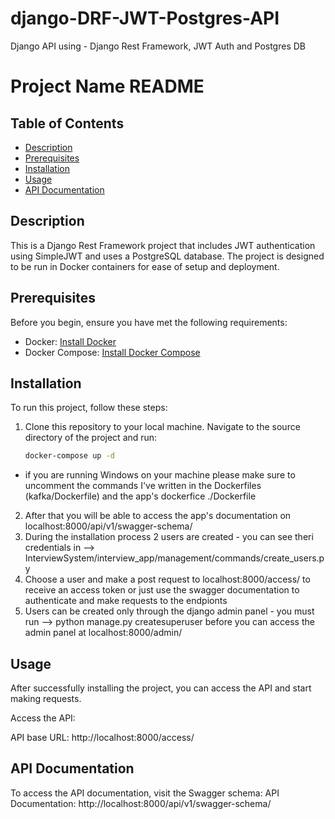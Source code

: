 # django-DRF-JWT-Postgres-API
Django API using - Django Rest Framework, JWT Auth and Postgres DB

# Project Name README

## Table of Contents

- [Description](#description)
- [Prerequisites](#prerequisites)
- [Installation](#installation)
- [Usage](#usage)
- [API Documentation](#api-documentation)

## Description

This is a Django Rest Framework project that includes JWT authentication using SimpleJWT and uses a PostgreSQL database. The project is designed to be run in Docker containers for ease of setup and deployment.

## Prerequisites

Before you begin, ensure you have met the following requirements:

- Docker: [Install Docker](https://docs.docker.com/get-docker/)
- Docker Compose: [Install Docker Compose](https://docs.docker.com/compose/install/)

## Installation

To run this project, follow these steps:

1. Clone this repository to your local machine. Navigate to the source directory of the project and run:

   ```bash
   docker-compose up -d
- if you are running Windows on your machine please make sure to uncomment the commands I've written in the Dockerfiles (kafka/Dockerfile) and the app's dockerfice ./Dockerfile
2. After that you will be able to access the app's documentation on localhost:8000/api/v1/swagger-schema/
3. During the installation process 2 users are created - you can see theri credentials in --> InterviewSystem/interview_app/management/commands/create_users.py
4. Choose a user and make a post request to localhost:8000/access/ to receive an access token or just use the swagger documentation to authenticate and make requests to the endpionts
5. Users can be created only through the django admin panel - you must run --> python manage.py createsuperuser  before you can access the admin panel at  localhost:8000/admin/

## Usage
After successfully installing the project, you can access the API and start making requests.

Access the API:

API base URL: http://localhost:8000/access/
<br>

## API Documentation
To access the API documentation, visit the Swagger schema:
API Documentation: http://localhost:8000/api/v1/swagger-schema/


